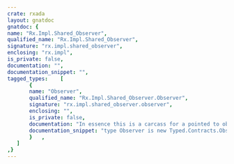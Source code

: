 ```yaml
---
crate: rxada
layout: gnatdoc
gnatdoc: {
name: "Rx.Impl.Shared_Observer",
qualified_name: "Rx.Impl.Shared_Observer",
signature: "rx.impl.shared_observer",
enclosing: "rx.impl",
is_private: false,
documentation: "",
documentation_snippet: "",
tagged_types:    [
       {
       name: "Observer",
       qualified_name: "Rx.Impl.Shared_Observer.Observer",
       signature: "rx.impl.shared_observer.observer",
       enclosing: "",
       is_private: false,
       documentation: "In essence this is a carcass for a pointed to observer.\nThis way, both threads using it access the same actual Observer.\nDeallocation is properly done in On_Complete /On_Error",
       documentation_snippet: "type Observer is new Typed.Contracts.Observer with private;",
       }   ,
   ]
,}
---
```

